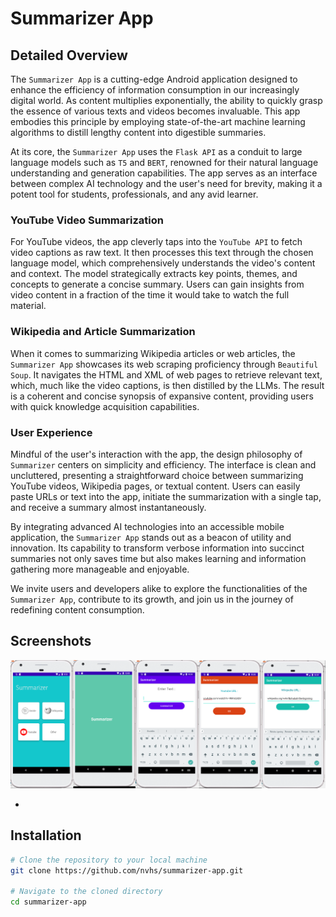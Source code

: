 # Summarizer App


## Detailed Overview

The `Summarizer App` is a cutting-edge Android application designed to enhance the efficiency of information consumption in our increasingly digital world. As content multiplies exponentially, the ability to quickly grasp the essence of various texts and videos becomes invaluable. This app embodies this principle by employing state-of-the-art machine learning algorithms to distill lengthy content into digestible summaries.

At its core, the `Summarizer App` uses the `Flask API` as a conduit to large language models such as `T5` and `BERT`, renowned for their natural language understanding and generation capabilities. The app serves as an interface between complex AI technology and the user's need for brevity, making it a potent tool for students, professionals, and any avid learner.

### YouTube Video Summarization

For YouTube videos, the app cleverly taps into the `YouTube API` to fetch video captions as raw text. It then processes this text through the chosen language model, which comprehensively understands the video's content and context. The model strategically extracts key points, themes, and concepts to generate a concise summary. Users can gain insights from video content in a fraction of the time it would take to watch the full material.

### Wikipedia and Article Summarization

When it comes to summarizing Wikipedia articles or web articles, the `Summarizer App` showcases its web scraping proficiency through `Beautiful Soup`. It navigates the HTML and XML of web pages to retrieve relevant text, which, much like the video captions, is then distilled by the LLMs. The result is a coherent and concise synopsis of expansive content, providing users with quick knowledge acquisition capabilities.

### User Experience

Mindful of the user's interaction with the app, the design philosophy of `Summarizer` centers on simplicity and efficiency. The interface is clean and uncluttered, presenting a straightforward choice between summarizing YouTube videos, Wikipedia pages, or textual content. Users can easily paste URLs or text into the app, initiate the summarization with a single tap, and receive a summary almost instantaneously.

By integrating advanced AI technologies into an accessible mobile application, the `Summarizer App` stands out as a beacon of utility and innovation. Its capability to transform verbose information into succinct summaries not only saves time but also makes learning and information gathering more manageable and enjoyable.

We invite users and developers alike to explore the functionalities of the `Summarizer App`, contribute to its growth, and join us in the journey of redefining content consumption.

## Screenshots

![Summarizer Main Screen](summarizer_merged_horizontal.png)


*

## Installation

```bash
# Clone the repository to your local machine
git clone https://github.com/nvhs/summarizer-app.git

# Navigate to the cloned directory
cd summarizer-app

